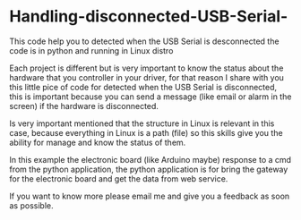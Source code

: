 # Handling-disconnected-USB-Serial-
This code help you to detected when the USB Serial is desconnected the code is in python and running in Linux distro

Each project is different but is very important to know the status about the hardware that you controller in your driver, for that reason I share with you this little pice of code for detected when the USB Serial is disconnected, this is important because you can send a message (like email or alarm in the screen) if the hardware is disconnected.

Is very important mentioned that the structure in Linux is relevant in this case, because everything in Linux is a path (file) so this skills give you the ability for manage and know the status of them.

In this example the electronic board (like Arduino maybe) response to a cmd from the python application, the python application is for bring the gateway for the electronic board and get the data from web service.

If you want to know more please email me and give you a feedback as soon as possible.
